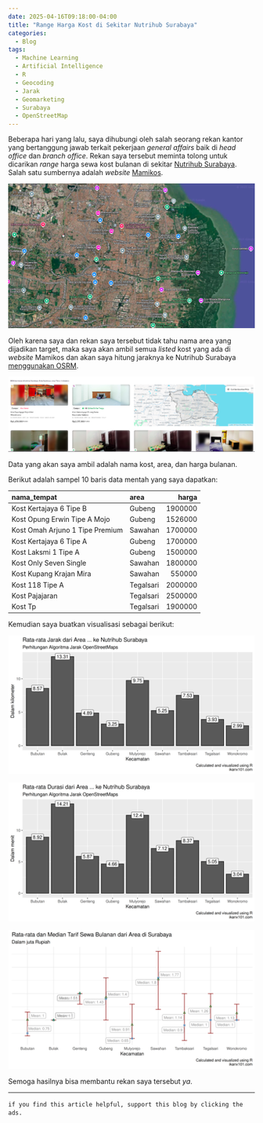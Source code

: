 ```yaml
---
date: 2025-04-16T09:18:00-04:00
title: "Range Harga Kost di Sekitar Nutrihub Surabaya"
categories:
  - Blog
tags:
  - Machine Learning
  - Artificial Intelligence
  - R
  - Geocoding
  - Jarak
  - Geomarketing
  - Surabaya
  - OpenStreetMap
---
```


Beberapa hari yang lalu, saya dihubungi oleh salah seorang rekan kantor
yang bertanggung jawab terkait pekerjaan *general affairs* baik di *head
office* dan *branch office*. Rekan saya tersebut meminta tolong untuk
dicarikan *range* harga sewa kost bulanan di sekitar [Nutrihub
Surabaya](https://linktr.ee/NutrihubSurabaya). Salah satu sumbernya
adalah *website* [Mamikos](https://mamikos.com/).

<img src="https://raw.githubusercontent.com/ikanx101/ikanx101.github.io/master/_posts/geo%20marketing/post_mamikos/Screenshot%20from%202025-04-16%2008-26-38.png" width="650" />

Oleh karena saya dan rekan saya tersebut tidak tahu nama area yang
dijadikan target, maka saya akan ambil semua *listed* kost yang ada di
*website* Mamikos dan akan saya hitung jaraknya ke Nutrihub Surabaya
[menggunakan OSRM](https://ikanx101.com/blog/osrm-R/).

![](https://raw.githubusercontent.com/ikanx101/ikanx101.github.io/master/_posts/geo%20marketing/post_mamikos/mamikos.png)

Data yang akan saya ambil adalah nama kost, area, dan harga bulanan.

Berikut adalah sampel 10 baris data mentah yang saya dapatkan:

| nama_tempat                     | area      |   harga |
|:--------------------------------|:----------|--------:|
| Kost Kertajaya 6 Tipe B         | Gubeng    | 1900000 |
| Kost Opung Erwin Tipe A Mojo    | Gubeng    | 1526000 |
| Kost Omah Arjuno 1 Tipe Premium | Sawahan   | 1700000 |
| Kost Kertajaya 6 Tipe A         | Gubeng    | 1700000 |
| Kost Laksmi 1 Tipe A            | Gubeng    | 1500000 |
| Kost Only Seven Single          | Sawahan   | 1800000 |
| Kost Kupang Krajan Mira         | Sawahan   |  550000 |
| Kost 118 Tipe A                 | Tegalsari | 2000000 |
| Kost Pajajaran                  | Tegalsari | 2500000 |
| Kost Tp                         | Tegalsari | 1900000 |

Kemudian saya buatkan visualisasi sebagai berikut:

![](https://raw.githubusercontent.com/ikanx101/ikanx101.github.io/master/_posts/geo%20marketing/post_mamikos/post_files/figure-commonmark/unnamed-chunk-3-1.png)

![](https://raw.githubusercontent.com/ikanx101/ikanx101.github.io/master/_posts/geo%20marketing/post_mamikos/post_files/figure-commonmark/unnamed-chunk-3-2.png)

![](https://raw.githubusercontent.com/ikanx101/ikanx101.github.io/master/_posts/geo%20marketing/post_mamikos/post_files/figure-commonmark/unnamed-chunk-3-3.png)

Semoga hasilnya bisa membantu rekan saya tersebut *ya*.

------------------------------------------------------------------------

`if you find this article helpful, support this blog by clicking the ads.`
